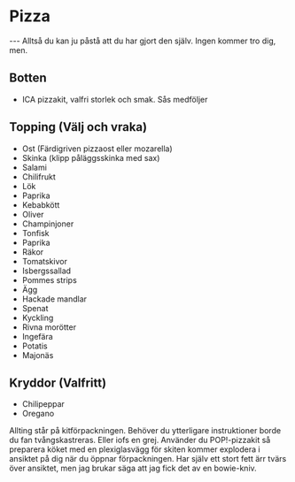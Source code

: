 # Pizza
--- Alltså du kan ju påstå att du har gjort den själv. Ingen kommer tro dig, men.

## Botten
* ICA pizzakit, valfri storlek och smak. Sås medföljer

## Topping (Välj och vraka)
* Ost (Färdigriven pizzaost eller mozarella)
* Skinka (klipp påläggsskinka med sax)
* Salami
* Chilifrukt
* Lök
* Paprika
* Kebabkött
* Oliver
* Champinjoner
* Tonfisk
* Paprika
* Räkor
* Tomatskivor
* Isbergssallad
* Pommes strips
* Ägg  
* Hackade mandlar
* Spenat
* Kyckling
* Rivna morötter
* Ingefära
* Potatis
* Majonäs

## Kryddor (Valfritt)
* Chilipeppar
* Oregano

Allting står på kitförpackningen. Behöver du ytterligare instruktioner borde du fan tvångskastreras.
Eller iofs en grej. Använder du POP!-pizzakit så preparera köket med en plexiglasvägg för skiten kommer explodera i ansiktet på dig när du öppnar förpackningen. Har själv ett stort fett ärr tvärs över ansiktet, men jag brukar säga att jag fick det av en bowie-kniv.
